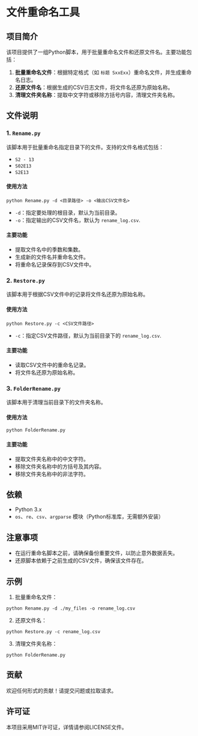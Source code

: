 # 文件重命名工具

## 项目简介

该项目提供了一组Python脚本，用于批量重命名文件和还原文件名。主要功能包括：

1. **批量重命名文件**：根据特定格式（如 `标题 SxxExx`）重命名文件，并生成重命名日志。
2. **还原文件名**：根据生成的CSV日志文件，将文件名还原为原始名称。
3. **清理文件夹名称**：提取中文字符或移除方括号内容，清理文件夹名称。

## 文件说明

### 1. `Rename.py`

该脚本用于批量重命名指定目录下的文件。支持的文件名格式包括：

- `S2 - 13`
- `S02E13`
- `S2E13`

#### 使用方法

```
python Rename.py -d <目录路径> -o <输出CSV文件名>
```

- `-d`：指定要处理的根目录，默认为当前目录。
- `-o`：指定输出的CSV文件名，默认为 `rename_log.csv`.

#### 主要功能

- 提取文件名中的季数和集数。
- 生成新的文件名并重命名文件。
- 将重命名记录保存到CSV文件中。

### 2. `Restore.py`

该脚本用于根据CSV文件中的记录将文件名还原为原始名称。

#### 使用方法

```
python Restore.py -c <CSV文件路径>
```

- `-c`：指定CSV文件路径，默认为当前目录下的 `rename_log.csv`.

#### 主要功能

- 读取CSV文件中的重命名记录。
- 将文件名还原为原始名称。

### 3. `FolderRename.py`

该脚本用于清理当前目录下的文件夹名称。

#### 使用方法

```
python FolderRename.py
```

#### 主要功能

- 提取文件夹名称中的中文字符。
- 移除文件夹名称中的方括号及其内容。
- 移除文件夹名称中的非法字符。

## 依赖

- Python 3.x
- `os`、`re`、`csv`、`argparse` 模块（Python标准库，无需额外安装）

## 注意事项

- 在运行重命名脚本之前，请确保备份重要文件，以防止意外数据丢失。
- 还原脚本依赖于之前生成的CSV文件，确保该文件存在。

## 示例

1. 批量重命名文件：

```
python Rename.py -d ./my_files -o rename_log.csv
```

2. 还原文件名：

```
python Restore.py -c rename_log.csv
```

3. 清理文件夹名称：

```
python FolderRename.py
```

## 贡献

欢迎任何形式的贡献！请提交问题或拉取请求。

## 许可证

本项目采用MIT许可证，详情请参阅LICENSE文件。

